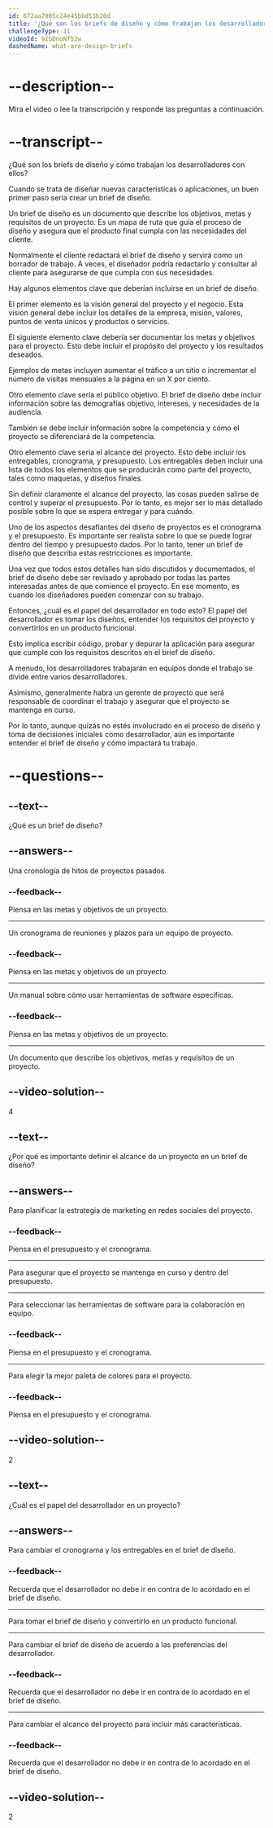 ```yaml
---
id: 672aa7005c24e45bbd53b20d
title: '¿Qué son los briefs de diseño y cómo trabajan los desarrolladores con ellos?'
challengeType: 11
videoId: 9IbDnoNf52w
dashedName: what-are-design-briefs
---
```


# --description--

Mira el video o lee la transcripción y responde las preguntas a continuación.

# --transcript--

¿Qué son los briefs de diseño y cómo trabajan los desarrolladores con ellos?

Cuando se trata de diseñar nuevas características o aplicaciones, un buen primer paso sería crear un brief de diseño.

Un brief de diseño es un documento que describe los objetivos, metas y requisitos de un proyecto. Es un mapa de ruta que guía el proceso de diseño y asegura que el producto final cumpla con las necesidades del cliente.

Normalmente el cliente redactará el brief de diseño y servirá como un borrador de trabajo. A veces, el diseñador podría redactarlo y consultar al cliente para asegurarse de que cumpla con sus necesidades.

Hay algunos elementos clave que deberían incluirse en un brief de diseño.

El primer elemento es la visión general del proyecto y el negocio. Esta visión general debe incluir los detalles de la empresa, misión, valores, puntos de venta únicos y productos o servicios.

El siguiente elemento clave debería ser documentar los metas y objetivos para el proyecto. Esto debe incluir el propósito del proyecto y los resultados deseados.

Ejemplos de metas incluyen aumentar el tráfico a un sitio o incrementar el número de visitas mensuales a la página en un X por ciento.

Otro elemento clave sería el público objetivo. El brief de diseño debe incluir información sobre las demografías objetivo, intereses, y necesidades de la audiencia.

También se debe incluir información sobre la competencia y cómo el proyecto se diferenciará de la competencia.

Otro elemento clave sería el alcance del proyecto. Esto debe incluir los entregables, cronograma, y presupuesto. Los entregables deben incluir una lista de todos los elementos que se producirán como parte del proyecto, tales como maquetas, y diseños finales.

Sin definir claramente el alcance del proyecto, las cosas pueden salirse de control y superar el presupuesto. Por lo tanto, es mejor ser lo más detallado posible sobre lo que se espera entregar y para cuándo.

Uno de los aspectos desafiantes del diseño de proyectos es el cronograma y el presupuesto. Es importante ser realista sobre lo que se puede lograr dentro del tiempo y presupuesto dados. Por lo tanto, tener un brief de diseño que describa estas restricciones es importante.

Una vez que todos estos detalles han sido discutidos y documentados, el brief de diseño debe ser revisado y aprobado por todas las partes interesadas antes de que comience el proyecto. En ese momento, es cuando los diseñadores pueden comenzar con su trabajo.

Entonces, ¿cuál es el papel del desarrollador en todo esto? El papel del desarrollador es tomar los diseños, entender los requisitos del proyecto y convertirlos en un producto funcional.

Esto implica escribir código, probar y depurar la aplicación para asegurar que cumple con los requisitos descritos en el brief de diseño.

A menudo, los desarrolladores trabajarán en equipos donde el trabajo se divide entre varios desarrolladores.

Asimismo, generalmente habrá un gerente de proyecto que será responsable de coordinar el trabajo y asegurar que el proyecto se mantenga en curso.

Por lo tanto, aunque quizás no estés involucrado en el proceso de diseño y toma de decisiones iniciales como desarrollador, aún es importante entender el brief de diseño y cómo impactará tu trabajo.

# --questions--

## --text--

¿Qué es un brief de diseño?

## --answers--

Una cronología de hitos de proyectos pasados.

### --feedback--

Piensa en las metas y objetivos de un proyecto.

---

Un cronograma de reuniones y plazos para un equipo de proyecto.

### --feedback--

Piensa en las metas y objetivos de un proyecto.

---

Un manual sobre cómo usar herramientas de software específicas.

### --feedback--

Piensa en las metas y objetivos de un proyecto.

---

Un documento que describe los objetivos, metas y requisitos de un proyecto.

## --video-solution--

4

## --text--

¿Por qué es importante definir el alcance de un proyecto en un brief de diseño?

## --answers--

Para planificar la estrategia de marketing en redes sociales del proyecto.

### --feedback--

Piensa en el presupuesto y el cronograma.

---

Para asegurar que el proyecto se mantenga en curso y dentro del presupuesto.

---

Para seleccionar las herramientas de software para la colaboración en equipo.

### --feedback--

Piensa en el presupuesto y el cronograma.

---

Para elegir la mejor paleta de colores para el proyecto.

### --feedback--

Piensa en el presupuesto y el cronograma.

## --video-solution--

2

## --text--

¿Cuál es el papel del desarrollador en un proyecto?

## --answers--

Para cambiar el cronograma y los entregables en el brief de diseño.

### --feedback--

Recuerda que el desarrollador no debe ir en contra de lo acordado en el brief de diseño.

---

Para tomar el brief de diseño y convertirlo en un producto funcional.

---

Para cambiar el brief de diseño de acuerdo a las preferencias del desarrollador.

### --feedback--

Recuerda que el desarrollador no debe ir en contra de lo acordado en el brief de diseño.

---

Para cambiar el alcance del proyecto para incluir más características.

### --feedback--

Recuerda que el desarrollador no debe ir en contra de lo acordado en el brief de diseño.

## --video-solution--

2
